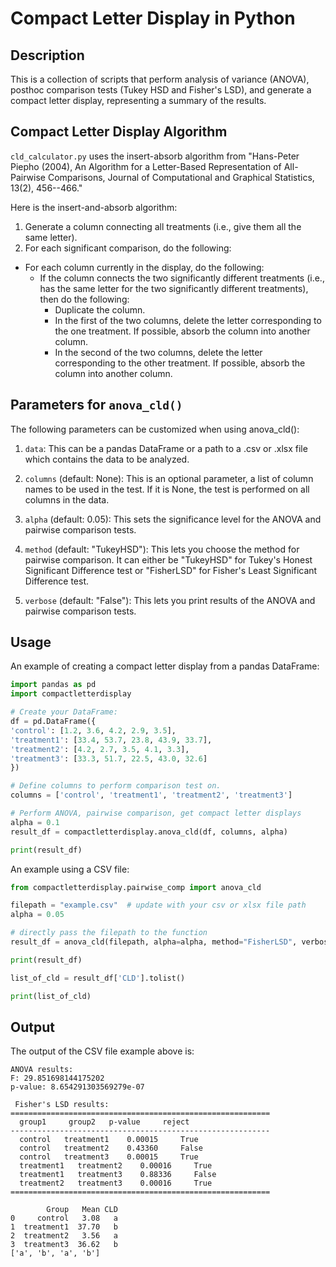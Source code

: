 # Compact Letter Display in Python

## Description
This is a collection of scripts that perform analysis of variance (ANOVA), posthoc comparison tests (Tukey HSD and Fisher's LSD), and generate a compact letter display, representing a summary of the results.

## Compact Letter Display Algorithm
`cld_calculator.py` uses the insert-absorb algorithm from "Hans-Peter Piepho (2004), An Algorithm for a Letter-Based Representation of All-Pairwise Comparisons, Journal of Computational and Graphical Statistics, 13(2), 456--466."

Here is the insert-and-absorb algorithm:

1. Generate a column connecting all treatments (i.e., give them all the same letter).
2. For each significant comparison, do the following:
  - For each column currently in the display, do the following:
    * If the column connects the two significantly different treatments (i.e., has the same letter for the two significantly different treatments), then do the following:
      - Duplicate the column.
      - In the first of the two columns, delete the letter corresponding to the one treatment. If possible, absorb the column into another column.
      - In the second of the two columns, delete the letter corresponding to the other treatment. If possible, absorb the column into another column.

## Parameters for `anova_cld()`
The following parameters can be customized when using anova_cld():

1. `data`: This can be a pandas DataFrame or a path to a .csv or .xlsx file which contains the data to be analyzed.

2. `columns` (default: None): This is an optional parameter, a list of column names to be used in the test. If it is None, the test is performed on all columns in the data.

3. `alpha` (default: 0.05): This sets the significance level for the ANOVA and pairwise comparison tests.

4. `method` (default: "TukeyHSD"): This lets you choose the method for pairwise comparison. It can either be "TukeyHSD"  for Tukey's Honest Significant Difference test or "FisherLSD" for Fisher's Least Significant Difference test.

5. `verbose` (default: "False"): This lets you print results of the ANOVA and pairwise comparison tests.

## Usage

An example of creating a compact letter display from a pandas DataFrame:

```python
import pandas as pd
import compactletterdisplay

# Create your DataFrame:
df = pd.DataFrame({
'control': [1.2, 3.6, 4.2, 2.9, 3.5],
'treatment1': [33.4, 53.7, 23.8, 43.9, 33.7],
'treatment2': [4.2, 2.7, 3.5, 4.1, 3.3],
'treatment3': [33.3, 51.7, 22.5, 43.0, 32.6]
})

# Define columns to perform comparison test on.
columns = ['control', 'treatment1', 'treatment2', 'treatment3']

# Perform ANOVA, pairwise comparison, get compact letter displays
alpha = 0.1
result_df = compactletterdisplay.anova_cld(df, columns, alpha)

print(result_df)
```

An example using a CSV file:

```python
from compactletterdisplay.pairwise_comp import anova_cld

filepath = "example.csv"  # update with your csv or xlsx file path
alpha = 0.05

# directly pass the filepath to the function
result_df = anova_cld(filepath, alpha=alpha, method="FisherLSD", verbose = True)

print(result_df)

list_of_cld = result_df['CLD'].tolist()

print(list_of_cld)

```


## Output

The output of the CSV file example above is:

```
ANOVA results:
F: 29.851698144175202
p-value: 8.654291303569279e-07

 Fisher's LSD results:
==========================================================
  group1     group2   p-value     reject
----------------------------------------------------------
  control   treatment1    0.00015     True
  control   treatment2    0.43360     False
  control   treatment3    0.00015     True
  treatment1   treatment2    0.00016     True
  treatment1   treatment3    0.88336     False
  treatment2   treatment3    0.00016     True
========================================================== 

        Group   Mean CLD
0     control   3.08   a
1  treatment1  37.70   b
2  treatment2   3.56   a
3  treatment3  36.62   b
['a', 'b', 'a', 'b']

```